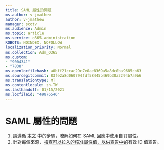```yaml
---
title: SAML 屬性的問題
ms.author: v-jmathew
author: v-jmathew
manager: scotv
ms.audience: Admin
ms.topic: article
ms.service: o365-administration
ROBOTS: NOINDEX, NOFOLLOW
localization_priority: Normal
ms.collection: Adm_O365
ms.custom:
- "9004341"
- "7838"
ms.openlocfilehash: a0bff21ccac29c7e0ae8369a5a8dc0ba9685cb63
ms.sourcegitcommit: 83fe2a8d060794fdf58445b469b30a3294b7a9b6
ms.translationtype: MT
ms.contentlocale: zh-TW
ms.lasthandoff: 01/15/2021
ms.locfileid: "49876546"
---
```

# <a name="issues-with-saml-attributes"></a>SAML 屬性的問題

1. 請遵循 [本文](https://docs.microsoft.com/answers/questions/99054/how-to-use-custom-attributes-in-saml-response.html) 中的步驟，瞭解如何在 SAML 回應中使用自訂屬性。
2. 針對每個來源，[檢查可以拉入的核准屬性值，以供宣告中的](https://docs.microsoft.com/azure/active-directory/develop/active-directory-claims-mapping#table-3-valid-id-values-per-source)有效 ID 值宣告。
